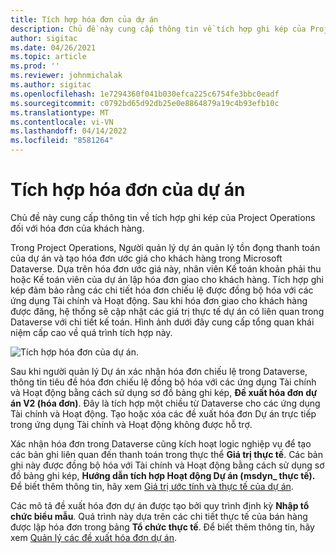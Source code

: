 ```yaml
---
title: Tích hợp hóa đơn của dự án
description: Chủ đề này cung cấp thông tin về tích hợp ghi kép của Project Operations đối với hóa đơn của khách hàng.
author: sigitac
ms.date: 04/26/2021
ms.topic: article
ms.prod: ''
ms.reviewer: johnmichalak
ms.author: sigitac
ms.openlocfilehash: 1e7294360f041b030efca225c6754fe3bbc0eadf
ms.sourcegitcommit: c0792bd65d92db25e0e8864879a19c4b93efb10c
ms.translationtype: MT
ms.contentlocale: vi-VN
ms.lasthandoff: 04/14/2022
ms.locfileid: "8581264"
---
```

# <a name="project-invoice-integration"></a>Tích hợp hóa đơn của dự án

Chủ đề này cung cấp thông tin về tích hợp ghi kép của Project Operations đối với hóa đơn của khách hàng.

Trong Project Operations, Người quản lý dự án quản lý tồn đọng thanh toán của dự án và tạo hóa đơn ước giá cho khách hàng trong Microsoft Dataverse. Dựa trên hóa đơn ước giá này, nhân viên Kế toán khoản phải thu hoặc Kế toán viên của dự án lập hóa đơn giao cho khách hàng. Tích hợp ghi kép đảm bảo rằng các chi tiết hóa đơn chiếu lệ được đồng bộ hóa với các ứng dụng Tài chính và Hoạt động. Sau khi hóa đơn giao cho khách hàng được đăng, hệ thống sẽ cập nhật các giá trị thực tế dự án có liên quan trong Dataverse với chi tiết kế toán. Hình ảnh dưới đây cung cấp tổng quan khái niệm cấp cao về quá trình tích hợp này.

   ![Tích hợp hóa đơn của dự án.](./media/DW5Invoicing.png)

Sau khi người quản lý Dự án xác nhận hóa đơn chiếu lệ trong Dataverse, thông tin tiêu đề hóa đơn chiếu lệ đồng bộ hóa với các ứng dụng Tài chính và Hoạt động bằng cách sử dụng sơ đồ bảng ghi kép, **Đề xuất hóa đơn dự án V2 (hóa đơn)**. Đây là tích hợp một chiều từ Dataverse cho các ứng dụng Tài chính và Hoạt động. Tạo hoặc xóa các đề xuất hóa đơn Dự án trực tiếp trong ứng dụng Tài chính và Hoạt động không được hỗ trợ.

Xác nhận hóa đơn trong Dataverse cũng kích hoạt logic nghiệp vụ để tạo các bản ghi liên quan đến thanh toán trong thực thể **Giá trị thực tế**. Các bản ghi này được đồng bộ hóa với Tài chính và Hoạt động bằng cách sử dụng sơ đồ bảng ghi kép, **Hướng dẫn tích hợp Hoạt động Dự án (msdyn\_ thực tế).** Để biết thêm thông tin, hãy xem [Giá trị ước tính và thực tế của dự án](resource-dual-write-estimates-actuals.md). 

Các mô tả đề xuất hóa đơn dự án được tạo bởi quy trình định kỳ **Nhập tổ chức biểu mẫu**. Quá trình này dựa trên các chi tiết thực tế của bán hàng được lập hóa đơn trong bảng **Tổ chức thực tế**. Để biết thêm thông tin, hãy xem [Quản lý các đề xuất hóa đơn dự án](../invoicing/format-update-project-invoice-proposals.md#create-project-invoice-proposals). 
